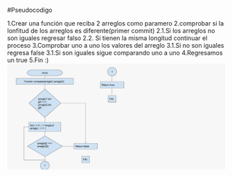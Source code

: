 #Pseudocodigo

1.Crear una función que reciba 2 arreglos como paramero
2.comprobar si la lonfitud de los arreglos es diferente(primer commit)
   2.1.Si los arreglos no son iguales regresar falso
   2.2. Si tienen la misma longitud continuar el proceso
3.Comprobar uno a uno los valores del arreglo
   3.1.Si no son iguales regresa false
   3.1.Si son iguales sigue comparando uno a uno
4.Regresamos un true
5.Fin  :)
![Diagrama de flujo](Diagrama.jpg)
